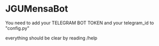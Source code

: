 # JGUMensaBot

You need to add your TELEGRAM BOT TOKEN and your telegram_id to "config.py"

everything should be clear by reading /help

